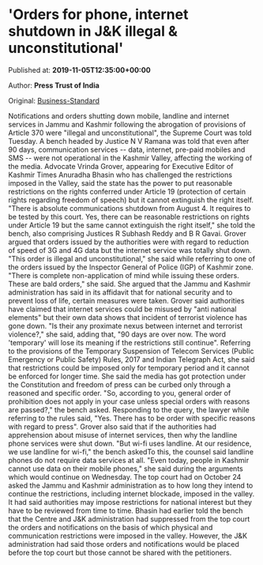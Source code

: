 
# 'Orders for phone, internet shutdown in J&K illegal & unconstitutional'

Published at: **2019-11-05T12:35:00+00:00**

Author: **Press Trust of India**

Original: [Business-Standard](https://www.business-standard.com/article/pti-stories/orders-for-phone-internet-services-shutdown-in-j-k-illegal-unconstitutional-sc-told-119110501311_1.html)

Notifications and orders shutting down mobile, landline and internet services in Jammu and Kashmir following the abrogation of provisions of Article 370 were "illegal and unconstitutional", the Supreme Court was told Tuesday.
A bench headed by Justice N V Ramana was told that even after 90 days, communication services -- data, internet, pre-paid mobiles and SMS -- were not operational in the Kashmir Valley, affecting the working of the media.
Advocate Vrinda Grover, appearing for Executive Editor of Kashmir Times Anuradha Bhasin who has challenged the restrictions imposed in the Valley, said the state has the power to put reasonable restrictions on the rights conferred under Article 19 (protection of certain rights regarding freedom of speech) but it cannot extinguish the right itself.
"There is absolute communications shutdown from August 4. It requires to be tested by this court. Yes, there can be reasonable restrictions on rights under Article 19 but the same cannot extinguish the right itself," she told the bench, also comprising Justices R Subhash Reddy and B R Gavai.
Grover argued that orders issued by the authorities were with regard to reduction of speed of 3G and 4G data but the internet service was totally shut down.
"This order is illegal and unconstitutional," she said while referring to one of the orders issued by the Inspector General of Police (IGP) of Kashmir zone.
"There is complete non-application of mind while issuing these orders. These are bald orders," she said.
She argued that the Jammu and Kashmir administration has said in its affidavit that for national security and to prevent loss of life, certain measures were taken.
Grover said authorities have claimed that internet services could be misused by "anti national elements" but their own data shows that incident of terrorist violence has gone down.
"Is their any proximate nexus between internet and terrorist violence?," she said, adding that, "90 days are over now. The word 'temporary' will lose its meaning if the restrictions still continue".
Referring to the provisions of the Temporary Suspension of Telecom Services (Public Emergency or Public Safety) Rules, 2017 and Indian Telegraph Act, she said that restrictions could be imposed only for temporary period and it cannot be enforced for longer time.
She said the media has got protection under the Constitution and freedom of press can be curbed only through a reasoned and specific order.
"So, according to you, general order of prohibition does not apply in your case unless special orders with reasons are passed?," the bench asked.
Responding to the query, the lawyer while referring to the rules said, "Yes. There has to be order with specific reasons with regard to press".
Grover also said that if the authorities had apprehension about misuse of internet services, then why the landline phone services were shut down.
"But wi-fi uses landline. At our residence, we use landline for wi-fi," the bench askedTo this, the counsel said landline phones do not require data services at all.
"Even today, people in Kashmir cannot use data on their mobile phones," she said during the arguments which would continue on Wednesday.
The top court had on October 24 asked the Jammu and Kashmir administration as to how long they intend to continue the restrictions, including internet blockade, imposed in the valley.
It had said authorities may impose restrictions for national interest but they have to be reviewed from time to time.
Bhasin had earlier told the bench that the Centre and J&K administration had suppressed from the top court the orders and notifications on the basis of which physical and communication restrictions were imposed in the valley.
However, the J&K administration had said those orders and notifications would be placed before the top court but those cannot be shared with the petitioners.
